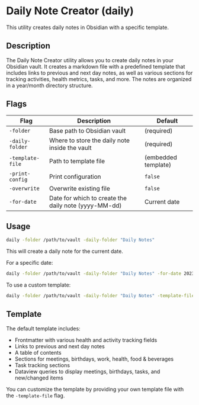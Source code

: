 # Daily Note Creator (daily)

This utility creates daily notes in Obsidian with a specific template.

## Description

The Daily Note Creator utility allows you to create daily notes in your Obsidian vault. It creates a markdown file with a predefined template that includes links to previous and next day notes, as well as various sections for tracking activities, health metrics, tasks, and more. The notes are organized in a year/month directory structure.

## Flags

| Flag | Description | Default |
|------|-------------|---------|
| `-folder` | Base path to Obsidian vault | (required) |
| `-daily-folder` | Where to store the daily note inside the vault | (required) |
| `-template-file` | Path to template file | (embedded template) |
| `-print-config` | Print configuration | `false` |
| `-overwrite` | Overwrite existing file | `false` |
| `-for-date` | Date for which to create the daily note (yyyy-MM-dd) | Current date |

## Usage

```bash
daily -folder /path/to/vault -daily-folder "Daily Notes"
```

This will create a daily note for the current date.

For a specific date:

```bash
daily -folder /path/to/vault -daily-folder "Daily Notes" -for-date 2023-09-15
```

To use a custom template:

```bash
daily -folder /path/to/vault -daily-folder "Daily Notes" -template-file /path/to/template.md
```

## Template

The default template includes:
- Frontmatter with various health and activity tracking fields
- Links to previous and next day notes
- A table of contents
- Sections for meetings, birthdays, work, health, food & beverages
- Task tracking sections
- Dataview queries to display meetings, birthdays, tasks, and new/changed items

You can customize the template by providing your own template file with the `-template-file` flag.